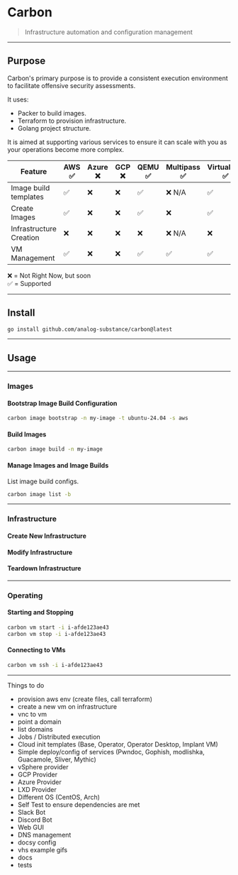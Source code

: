 # Carbon
> Infrastructure automation and configuration management
___

## Purpose

Carbon's primary purpose is to provide a consistent execution environment to
facilitate offensive security assessments.

It uses:
- Packer to build images.
- Terraform to provision infrastructure.
- Golang project structure.

It is aimed at supporting various services to ensure it can scale with you as
your operations become more complex.

| Feature                 | AWS ✅ | Azure ❌ | GCP ❌ | QEMU ✅ | Multipass ✅ | VirtualBox ✅ | vSphere ❌ |
|-------------------------|-------|---------|-------|--------|-------------|--------------|-----------|
| Image build templates   | ✅     | ❌       | ❌     | ✅      | ❌ N/A       | ✅            | ✅         |
| Create Images           | ✅     | ❌       | ❌     | ✅      | ❌           | ✅            | ✅         |
| Infrastructure Creation | ❌     | ❌       | ❌     | ❌      | ❌ N/A       | ❌            | ❌         |
| VM Management           | ✅     | ❌       | ❌     | ✅      | ✅           | ✅            | ❌         |

❌ = Not Right Now, but soon  
✅ = Supported

_____

## Install

```bash
go install github.com/analog-substance/carbon@latest
```

_____
## Usage
_____

### Images

#### Bootstrap Image Build Configuration

```bash
carbon image bootstrap -n my-image -t ubuntu-24.04 -s aws
```

#### Build Images


```bash
carbon image build -n my-image
```

#### Manage Images and Image Builds

List image build configs.

```bash
carbon image list -b
```
_____

### Infrastructure

#### Create New Infrastructure

#### Modify Infrastructure

#### Teardown Infrastructure
_____

### Operating

#### Starting and Stopping 

```bash
carbon vm start -i i-afde123ae43
carbon vm stop -i i-afde123ae43
```
#### Connecting to VMs

```bash
carbon vm ssh -i i-afde123ae43
```

***

Things to do

- provision aws env (create files, call terraform)
- create a new vm on infrastructure
- vnc to vm
- point a domain
- list domains
- Jobs / Distributed execution
- Cloud init templates (Base, Operator, Operator Desktop, Implant VM)
- Simple deploy/config of services (Pwndoc, Gophish, modlishka, Guacamole, Sliver, Mythic)
- vSphere provider
- GCP Provider
- Azure Provider
- LXD Provider
- Different OS (CentOS, Arch)
- Self Test to ensure dependencies are met
- Slack Bot
- Discord Bot
- Web GUI
- DNS management
- docsy config
- vhs example gifs
- docs
- tests
